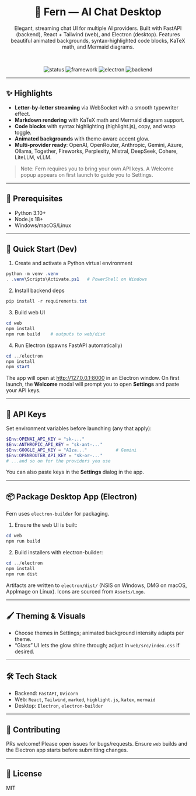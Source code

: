 <div align="center">

# 🌿 Fern — AI Chat Desktop

Elegant, streaming chat UI for multiple AI providers. Built with FastAPI (backend), React + Tailwind (web), and Electron (desktop). Features beautiful animated backgrounds, syntax-highlighted code blocks, KaTeX math, and Mermaid diagrams.

<br/>

![status](https://img.shields.io/badge/status-alpha-10b981)
![framework](https://img.shields.io/badge/web-React%20%2B%20Tailwind-38bdf8)
![electron](https://img.shields.io/badge/desktop-Electron-6c59ff)
![backend](https://img.shields.io/badge/backend-FastAPI-059669)

</div>

---

## ✨ Highlights
- __Letter‑by‑letter streaming__ via WebSocket with a smooth typewriter effect.
- __Markdown rendering__ with KaTeX math and Mermaid diagram support.
- __Code blocks__ with syntax highlighting (highlight.js), copy, and wrap toggle.
- __Animated backgrounds__ with theme‑aware accent glow.
- __Multi‑provider ready__: OpenAI, OpenRouter, Anthropic, Gemini, Azure, Ollama, Together, Fireworks, Perplexity, Mistral, DeepSeek, Cohere, LiteLLM, vLLM.

> Note: Fern requires you to bring your own API keys. A Welcome popup appears on first launch to guide you to Settings.

---

## 🧰 Prerequisites
- Python 3.10+
- Node.js 18+
- Windows/macOS/Linux

---

## 🚀 Quick Start (Dev)

1) Create and activate a Python virtual environment

```powershell
python -m venv .venv
. .venv\Scripts\Activate.ps1   # PowerShell on Windows
```

2) Install backend deps

```powershell
pip install -r requirements.txt
```

3) Build web UI

```powershell
cd web
npm install
npm run build    # outputs to web/dist
```

4) Run Electron (spawns FastAPI automatically)

```powershell
cd ../electron
npm install
npm start
```

The app will open at http://127.0.0.1:8000 in an Electron window. On first launch, the __Welcome__ modal will prompt you to open __Settings__ and paste your API keys.

---

## 🔑 API Keys
Set environment variables before launching (any that apply):

```powershell
$Env:OPENAI_API_KEY = "sk-..."
$Env:ANTHROPIC_API_KEY = "sk-ant-..."
$Env:GOOGLE_API_KEY = "AIza..."           # Gemini
$Env:OPENROUTER_API_KEY = "sk-or-..."
# ...and so on for the providers you use
```

You can also paste keys in the __Settings__ dialog in the app.

---

## 📦 Package Desktop App (Electron)
Fern uses `electron-builder` for packaging.

1) Ensure the web UI is built:
```powershell
cd web
npm run build
```

2) Build installers with electron-builder:
```powershell
cd ../electron
npm install
npm run dist
```

Artifacts are written to `electron/dist/` (NSIS on Windows, DMG on macOS, AppImage on Linux). Icons are sourced from `Assets/Logo`.

---

## 🖌️ Theming & Visuals
- Choose themes in Settings; animated background intensity adapts per theme.
- “Glass” UI lets the glow shine through; adjust in `web/src/index.css` if desired.

---

## 🛠️ Tech Stack
- Backend: `FastAPI`, `Uvicorn`
- Web: `React`, `Tailwind`, `marked`, `highlight.js`, `katex`, `mermaid`
- Desktop: `Electron`, `electron-builder`

---

## 🤝 Contributing
PRs welcome! Please open issues for bugs/requests. Ensure `web` builds and the Electron app starts before submitting changes.

---

## 📄 License
MIT
